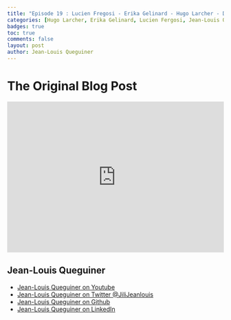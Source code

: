 ```yaml
---
title: "Episode 19 : Lucien Fregosi - Erika Gelinard - Hugo Larcher - Dessine moi un data engineer"
categories: [Hugo Larcher, Erika Gelinard, Lucien Fergosi, Jean-Louis Queguiner, Big Data, Spark, Hadoop, Data Engineer]
badges: true
toc: true
comments: false
layout: post
author: Jean-Louis Queguiner
---
```


# The Original Blog Post

<iframe src="https://www.ovh.com/blog/2021-major-technological-advances-to-accelerate-democratize-and-certify-ai-uses/" width="100%" height="350px" frameborder="0"></iframe>


## Jean-Louis Queguiner
- [Jean-Louis Queguiner on Youtube](https://www.youtube.com/channel/databuzzword)
- [Jean-Louis Queguiner on Twitter @JiliJeanlouis](https://twitter.com/JiliJeanlouis)
- [Jean-Louis Queguiner on Github](https://github.com/jqueguiner)
- [Jean-Louis Queguiner on LinkedIn](https://fr.linkedin.com/in/jlqueguiner)
